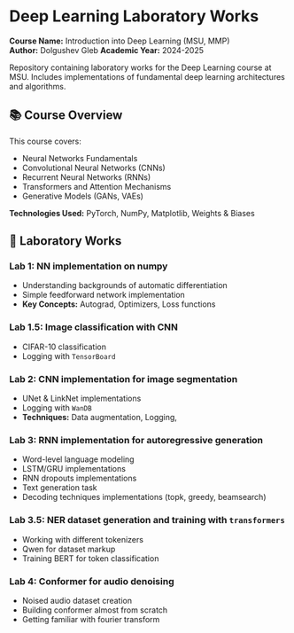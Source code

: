 # Deep Learning Laboratory Works  
**Course Name:** Introduction into Deep Learning (MSU, MMP)  
**Author:** Dolgushev Gleb
**Academic Year:** 2024-2025

Repository containing laboratory works for the Deep Learning course at MSU. Includes implementations of fundamental deep learning architectures and algorithms.

## 📚 Course Overview
This course covers:
- Neural Networks Fundamentals
- Convolutional Neural Networks (CNNs)
- Recurrent Neural Networks (RNNs)
- Transformers and Attention Mechanisms
- Generative Models (GANs, VAEs)

**Technologies Used:** PyTorch, NumPy, Matplotlib, Weights & Biases

## 🧪 Laboratory Works

### Lab 1: NN implementation on numpy
- Understanding backgrounds of automatic differentiation
- Simple feedforward network implementation
- **Key Concepts:** Autograd, Optimizers, Loss functions

### Lab 1.5: Image classification with CNN
- CIFAR-10 classification
- Logging with `TensorBoard`

### Lab 2: CNN implementation for image segmentation
- UNet & LinkNet implementations
- Logging with `WanDB`
- **Techniques:** Data augmentation, Logging, 

### Lab 3: RNN implementation for autoregressive generation
- Word-level language modeling
- LSTM/GRU implementations
- RNN dropouts implementations
- Text generation task
- Decoding techniques implementations (topk, greedy, beamsearch)

### Lab 3.5: NER dataset generation and training with `transformers`
- Working with different tokenizers
- Qwen for dataset markup
- Training BERT for token classification

### Lab 4: Conformer for audio denoising
- Noised audio dataset creation
- Building conformer almost from scratch
- Getting familiar with fourier transform
